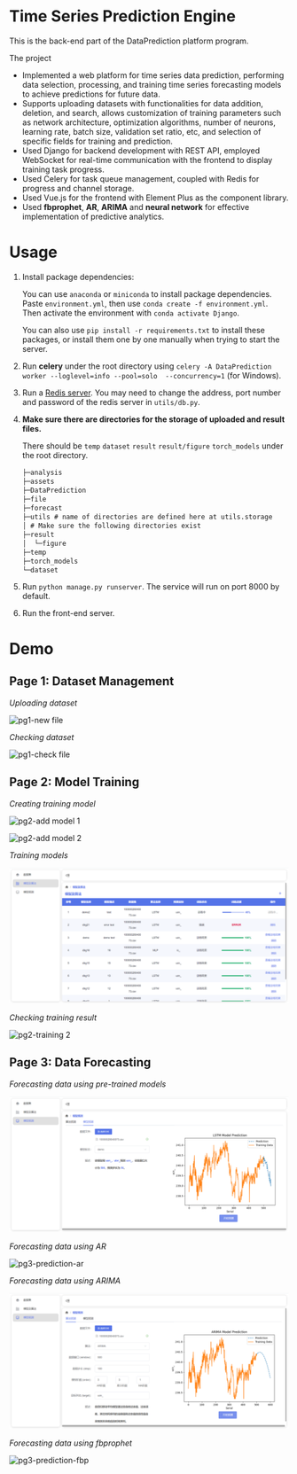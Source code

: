 # Time Series Prediction Engine

This is the back-end part of the DataPrediction platform program.

The project

- Implemented a web platform for time series data prediction, performing data selection, processing, and training time series forecasting models to achieve predictions for future data.
- Supports uploading datasets with functionalities for data addition, deletion, and search, allows customization of training parameters such as network architecture, optimization algorithms, number of neurons, learning rate, batch size, validation set ratio, etc, and selection of specific fields for training and prediction.
- Used Django for backend development with REST API, employed WebSocket for real-time communication with the frontend to display training task progress.
- Used Celery for task queue management, coupled with Redis for progress  and channel storage.
- Used Vue.js for the frontend with Element Plus as the component library.
- Used **fbprophet**, **AR**, **ARIMA** and **neural network** for effective implementation of predictive analytics.

# Usage

1. Install package dependencies:

    You can use `anaconda` or `miniconda` to install package dependencies. Paste `environment.yml`, then use `conda create -f environment.yml`. Then activate the environment with `conda activate Django`.

    You can also use `pip install -r requirements.txt` to install these packages, or install them one by one manually when trying to start the server.

2. Run **celery** under the root directory using `celery -A DataPrediction worker --loglevel=info --pool=solo  --concurrency=1` (for Windows).

3. Run a [Redis server](https://github.com/tporadowski/redis/releases). You may need to change the address, port number and password of the redis server in `utils/db.py`.

4. **Make sure there are directories for the storage of uploaded and result files.**

    There should be `temp` `dataset` `result` `result/figure` `torch_models` under the root directory.

    ```shell
    ├─analysis
    ├─assets
    ├─DataPrediction
    ├─file
    ├─forecast
    ├─utils # name of directories are defined here at utils.storage
    │ # Make sure the following directories exist
    ├─result
    │  └─figure
    ├─temp
    ├─torch_models
    └─dataset
    ```

5. Run `python manage.py runserver`. The service will run on port 8000 by default.

6. Run the front-end server.

# Demo

## Page 1: Dataset Management

*Uploading dataset*

![pg1-new file](./assets/pg1-new%20file.png)

*Checking dataset*

![pg1-check file](./assets/pg1-check%20file.png)

## Page 2: Model Training

*Creating training model*

![pg2-add model 1](./assets/pg2-add%20model%201.png)

![pg2-add model 2](./assets/pg2-add%20model%202.png)

*Training models*

![pg2-training 1](./assets/pg2-training%201.png)

*Checking training result*

![pg2-training 2](./assets/pg2-training%202.png)

## Page 3: Data Forecasting

*Forecasting data using pre-trained models*

![pg3-predicition-nn](./assets/pg3-predicition-nn.png)

*Forecasting data using AR*

![pg3-prediction-ar](./assets/pg3-prediction-ar.png)

*Forecasting data using ARIMA*

![pg3-prediction-arima](./assets/pg3-prediction-arima.png)

*Forecasting data using fbprophet*

![pg3-prediction-fbp](./assets/pg3-prediction-fbp.png)